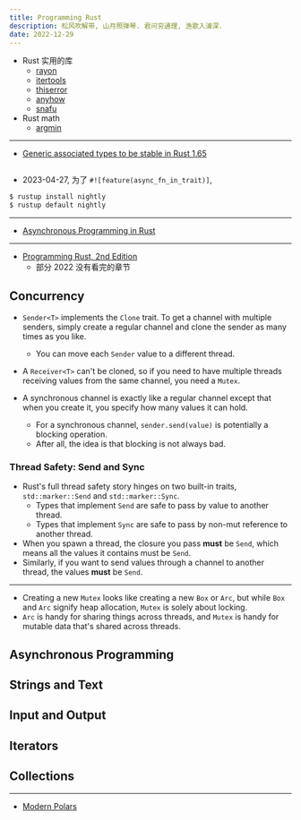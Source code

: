```yaml
---
title: Programming Rust
description: 松风吹解带, 山月照弹琴. 君问穷通理, 渔歌入浦深.
date: 2022-12-29
---
```


- Rust 实用的库
  - [rayon](https://github.com/rayon-rs/rayon)
  - [itertools](https://github.com/rust-itertools/itertools)
  - [thiserror](https://github.com/dtolnay/thiserror)
  - [anyhow](https://github.com/dtolnay/anyhow)
  - [snafu](https://github.com/shepmaster/snafu)
- Rust math
  - [argmin](https://github.com/argmin-rs/argmin)

---

- [Generic associated types to be stable in Rust 1.65](https://blog.rust-lang.org/2022/10/28/gats-stabilization.html)

```rust
```

- 2023-04-27, 为了 `#![feature(async_fn_in_trait)]`,

```zsh
$ rustup install nightly
$ rustup default nightly
```

------------------

- [Asynchronous Programming in Rust](https://rust-lang.github.io/async-book/)

------------------

- [Programming Rust, 2nd Edition](https://book.douban.com/subject/34973905/)
  - 部分 2022 没有看完的章节

## Concurrency

- `Sender<T>` implements the `Clone` trait.
  To get a channel with multiple senders,
  simply create a regular channel and clone
  the sender as many times as you like.
  - You can move each `Sender` value
    to a different thread.
- A `Receiver<T>` can't be cloned, so if you
  need to have multiple threads receiving values
  from the same channel, you need a `Mutex`.

- A synchronous channel is exactly like a
  regular channel except that when you create it,
  you specify how many values it can hold.
  - For a synchronous channel, `sender.send(value)`
    is potentially a blocking operation.
  - After all, the idea is that
    blocking is not always bad.

### Thread Safety: Send and Sync

- Rust's full thread safety story hinges on
  two built-in traits, `std::marker::Send`
  and `std::marker::Sync`.
  - Types that implement `Send` are safe to pass
    by value to another thread.
  - Types that implement `Sync` are safe to pass
    by non-mut reference to another thread.
- When you spawn a thread, the closure you pass
  __must__ be `Send`, which means all the values
  it contains must be `Send`.
- Similarly, if you want to send values through a
  channel to another thread,
  the values __must__ be `Send`.

---

- Creating a new `Mutex` looks like creating a new
  `Box` or `Arc`, but while `Box` and `Arc` signify
  heap allocation, `Mutex` is solely about locking.
- `Arc` is handy for sharing things across threads,
  and `Mutex` is handy for mutable data
  that's shared across threads.

## Asynchronous Programming

## Strings and Text

## Input and Output

## Iterators

## Collections

------------------

- [Modern Polars](https://github.com/kevinheavey/modern-polars)

